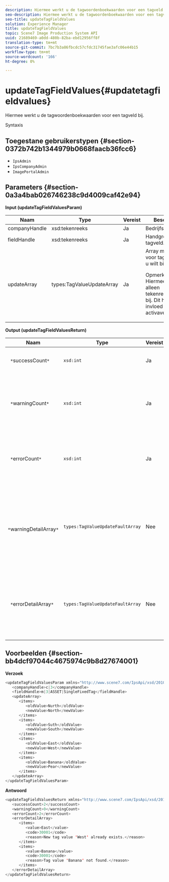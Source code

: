 ```yaml
---
description: Hiermee werkt u de tagwoordenboekwaarden voor een tagveld bij.
seo-description: Hiermee werkt u de tagwoordenboekwaarden voor een tagveld bij.
seo-title: updateTagFieldValues
solution: Experience Manager
title: updateTagFieldValues
topic: Scene7 Image Production System API
uuid: 21689469-a0dd-480b-82ba-ebd12956ff8f
translation-type: tm+mt
source-git-commit: 7bc7b3a86fbcdc57cfdc31745fae3afc06e44b15
workflow-type: tm+mt
source-wordcount: '166'
ht-degree: 0%

---
```



# updateTagFieldValues{#updatetagfieldvalues}

Hiermee werkt u de tagwoordenboekwaarden voor een tagveld bij.

Syntaxis

## Toegestane gebruikerstypen {#section-0372b742b1344979b0668faacb36fcc6}

* `IpsAdmin`
* `IpsCompanyAdmin`
* `ImagePortalAdmin`

## Parameters {#section-0a3a4bab026746238c9d4009caf42e94}

**Input (updateTagFieldValuesParam)**

<table id="table_15F354FBC043464080BC975AE35E03A4"> 
 <thead> 
  <tr> 
   <th colname="col1" class="entry"> Naam </th> 
   <th colname="col2" class="entry"> Type </th> 
   <th colname="col3" class="entry"> Vereist </th> 
   <th colname="col4" class="entry"> Beschrijving </th> 
  </tr> 
 </thead>
 <tbody> 
  <tr> 
   <td colname="col1"> <span class="codeph"> <span class="varname"> companyHandle</span> </span> </td> 
   <td colname="col2"> <span class="codeph"> xsd:tekenreeks</span> </td> 
   <td colname="col3"> Ja </td> 
   <td colname="col4"> Bedrijfshandgreep. </td> 
  </tr> 
  <tr> 
   <td colname="col1"> <span class="codeph"> <span class="varname"> fieldHandle</span> </span> </td> 
   <td colname="col2"> <span class="codeph"> xsd:tekenreeks</span> </td> 
   <td colname="col3"> Ja </td> 
   <td colname="col4"> Handgreep van tagveld. </td> 
  </tr> 
  <tr> 
   <td colname="col1"> <span class="codeph"> <span class="varname"> updateArray</span> </span> </td> 
   <td colname="col2"> <span class="codeph"> types:TagValueUpdateArray</span> </td> 
   <td colname="col3"> Ja </td> 
   <td colname="col4">Array met waarden voor tagvelden die u wilt bijwerken. <p>Opmerking:  Hiermee werkt u alleen tekenreekswaarden bij. Dit heeft geen invloed op de activaverenigingen. </p> </td> 
  </tr> 
 </tbody> 
</table>

**Output (updateTagFieldValuesReturn)**

| Naam | Type | Vereist | Beschrijving |
|---|---|---|---|
| ` *`successCount`*` | `xsd:int` | Ja | Het aantal correct bijgewerkte tagvelden. |
| ` *`warningCount`*` | `xsd:int` | Ja | Het aantal waarschuwingen dat wordt gegenereerd wanneer de bewerking probeerde tagvelden bij te werken. |
| ` *`errorCount`*` | `xsd:int` | Ja | Het aantal fouten dat is gegenereerd toen de bewerking probeerde tagvelden bij te werken. |
| ` *`warningDetailArray`*` | `types:TagValueUpdateFaultArray` | Nee | De array met details die zijn gekoppeld aan de elementen die waarschuwingen hebben gegenereerd toen de bewerking probeerde tagvelden bij te werken. |
| ` *`errorDetailArray`*` | `types:TagValueUpdateFaultArray` | Nee | De array met details die zijn gekoppeld aan de elementen die fouten genereerden toen de bewerking probeerde tagvelden bij te werken. |

## Voorbeelden {#section-bb4dcf97044c4675974c9b8d27674001}

**Verzoek**

```java
<updateTagFieldValuesParam xmlns="http://www.scene7.com/IpsApi/xsd/2010-01-31">
   <companyHandle>c|3</companyHandle>
   <fieldHandle>m|3|ASSET|SingleFixedTag</fieldHandle>
   <updateArray>
      <items>
         <oldValue>Nurth</oldValue>
         <newValue>North</newValue>
      </items>
      <items>
         <oldValue>Suth</oldValue>
         <newValue>South</newValue>
      </items>
      <items>
         <oldValue>East</oldValue>
         <newValue>West</newValue>
      </items>
      <items>
         <oldValue>Banana</oldValue>
         <newValue>Pear</newValue>
      </items>
   </updateArray>
</updateTagFieldValuesParam>
```

**Antwoord**

```java
<updateTagFieldValuesReturn xmlns="http://www.scene7.com/IpsApi/xsd/2010-01-31">
   <successCount>2</successCount>
   <warningCount>0</warningCount>
   <errorCount>2</errorCount>
   <errorDetailArray>
      <items>
         <value>East</value>
         <code>30001</code>
         <reason>New tag value 'West' already exists.</reason>
      </items>
      <items>
         <value>Banana</value>
         <code>30001</code>
         <reason>Tag value 'Banana' not found.</reason>
      </items>
   </errorDetailArray>
</updateTagFieldValuesReturn>
```

